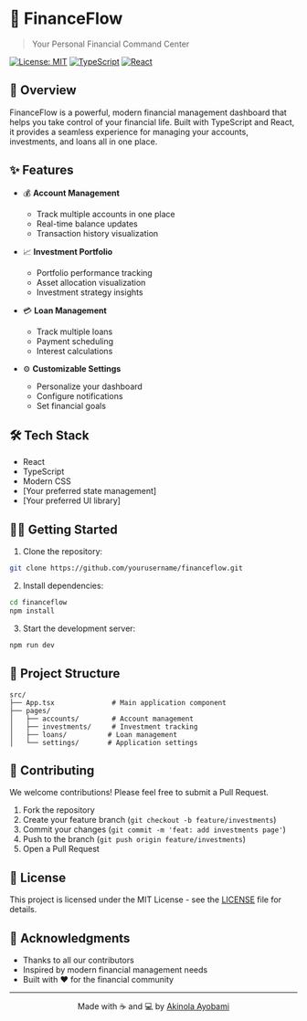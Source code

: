 # 🌟 FinanceFlow
> Your Personal Financial Command Center

[![License: MIT](https://img.shields.io/badge/License-MIT-yellow.svg)](https://opensource.org/licenses/MIT)
[![TypeScript](https://img.shields.io/badge/TypeScript-Ready-blue.svg)](https://www.typescriptlang.org/)
[![React](https://img.shields.io/badge/React-Powered-61dafb.svg)](https://reactjs.org/)

## 🚀 Overview

FinanceFlow is a powerful, modern financial management dashboard that helps you take control of your financial life. Built with TypeScript and React, it provides a seamless experience for managing your accounts, investments, and loans all in one place.

## ✨ Features

- 💰 **Account Management**
  - Track multiple accounts in one place
  - Real-time balance updates
  - Transaction history visualization

- 📈 **Investment Portfolio**
  - Portfolio performance tracking
  - Asset allocation visualization
  - Investment strategy insights

- 💳 **Loan Management**
  - Track multiple loans
  - Payment scheduling
  - Interest calculations

- ⚙️ **Customizable Settings**
  - Personalize your dashboard
  - Configure notifications
  - Set financial goals

## 🛠️ Tech Stack

- React
- TypeScript
- Modern CSS
- [Your preferred state management]
- [Your preferred UI library]

## 🏃‍♂️ Getting Started

1. Clone the repository:
```bash
git clone https://github.com/yourusername/financeflow.git
```

2. Install dependencies:
```bash
cd financeflow
npm install
```

3. Start the development server:
```bash
npm run dev
```

## 📁 Project Structure

```
src/
├── App.tsx              # Main application component
├── pages/
│   ├── accounts/        # Account management
│   ├── investments/     # Investment tracking
│   ├── loans/          # Loan management
│   └── settings/       # Application settings
```

## 🤝 Contributing

We welcome contributions! Please feel free to submit a Pull Request.

1. Fork the repository
2. Create your feature branch (`git checkout -b feature/investments`)
3. Commit your changes (`git commit -m 'feat: add investments page'`)
4. Push to the branch (`git push origin feature/investments`)
5. Open a Pull Request

## 📜 License

This project is licensed under the MIT License - see the [LICENSE](LICENSE) file for details.

## 🙏 Acknowledgments

- Thanks to all our contributors
- Inspired by modern financial management needs
- Built with ❤️ for the financial community

---

<p align="center">Made with ☕ and 💻 by <a href="https://github.com/UltimateProdigy">Akinola Ayobami</a></p>

